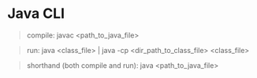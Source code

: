# Java CLI

> compile: javac <path_to_java_file>

> run: java <class_file> | java -cp <dir_path_to_class_file> <class_file>

> shorthand (both compile and run): java <path_to_java_file>
